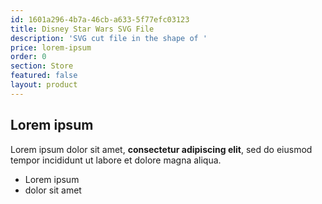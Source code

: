 ```yaml
---
id: 1601a296-4b7a-46cb-a633-5f77efc03123
title: Disney Star Wars SVG File
description: 'SVG cut file in the shape of '
price: lorem-ipsum
order: 0
section: Store
featured: false
layout: product
---
```

## Lorem ipsum

Lorem ipsum dolor sit amet, **consectetur adipiscing elit**, sed do eiusmod tempor incididunt ut labore et dolore magna aliqua.

- Lorem ipsum
- dolor sit amet